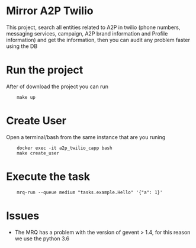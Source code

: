 # Mirror A2P Twilio
This project, search all entities related to A2P in twilio (phone numbers, messaging services, campaign, A2P brand information and Profile information) and get the information, then you can audit any problem faster using the DB

# Run the project
After of download the project you can run
```
    make up
````

# Create User
Open a terminal/bash from the same instance that are you runing
```
    docker exec -it a2p_twilio_capp bash
    make create_user
```
# Execute the task
```
    mrq-run --queue medium "tasks.example.Hello" '{"a": 1}'
```

# Issues
- The MRQ has a problem with the version of gevent > 1.4, for this reason we use the python 3.6